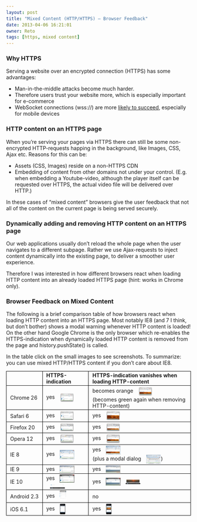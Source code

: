 ```yaml
---
layout: post
title: "Mixed Content (HTTP/HTTPS) – Browser Feedback"
date: 2013-04-06 16:21:01
owner: Reto
tags: [https, mixed content]
---
```


### Why HTTPS

Serving a website over an encrypted connection (HTTPS) has some advantages:

- Man-in-the-middle attacks become much harder.
- Therefore users trust your website more, which is especially important for e-commerce
- WebSocket connections (wss://) are more [likely to succeed](https://groups.google.com/d/msg/sockjs/wAgVZoN5iC4/VRYbP8EzJdoJ), especially for mobile devices

<!--more-->

### HTTP content on an HTTPS page

When you’re serving your pages via HTTPS there can still be some non-encrypted HTTP-requests happing in the background, like Images, CSS, Ajax etc. Reasons for this can be:

- Assets (CSS, Images) reside on a non-HTTPS CDN
- Embedding of content from other domains not under your control. (E.g. when embedding a Youtube-video, although the player itself can be requested over HTTPS, the actual video file will be delivered over HTTP.)

In these cases of “mixed content” browsers give the user feedback that not all of the content on the current page is being served securely.

### Dynamically adding and removing HTTP content on an HTTPS page

Our web applications usually don’t reload the whole page when the user navigates to a different subpage. Rather we use Ajax-requests to inject content dynamically into the existing page, to deliver a smoother user experience.

Therefore I was interested in how different browsers react when loading HTTP content into an already loaded HTTPS page (hint: works in Chrome only).

### Browser Feedback on Mixed Content

The following is a brief comparison table of how browsers react when loading HTTP content into an HTTPS page.
Most notably IE8 (and 7 I think, but don’t bother) shows a modal warning whenever HTTP content is loaded!
On the other hand Google Chrome is the only browser which re-enables the HTTPS-indication when dynamically loaded HTTP content is removed from the page and history.pushState() is called.

In the table click on the small images to see screenshots.
To summarize: you can use mixed HTTP/HTTPS content if you don’t care about IE8.

<style><!--
table.comparison { width: 100%; }
table.comparison th { font-weight: bold; }
table.comparison th:first-child, table.comparison td:first-child { white-space: nowrap; }
table.comparison th, table.comparison td { padding: 2px 10px; text-align: left; border: 1px solid black; } table.comparison img { max-width: 40px !important; max-height: 30px !important; margin: 0 !important; display: inline-block !important; margin-left: 10px !important; vertical-align: middle !important; }
--></style>

<table class="comparison">
<tbody>
<tr>
<th></th>
<th>HTTPS-indication</th>
<th>HTTPS-indication vanishes when loading HTTP-content</th>
</tr>
<tr>
<td>Chrome 26</td>
<td>yes <a href="/img/posts/2013/chrome26-1.png"><img alt="" src="/img/posts/2013/chrome26-1.png"></a></td>
<td>becomes orange <a href="/img/posts/2013/chrome26-2.png"><img alt="" src="/img/posts/2013/chrome26-2.png"></a><br>
(becomes green again when removing HTTP-content)</td>
</tr>
<tr>
<td>Safari 6</td>
<td>yes <a href="/img/posts/2013/safari6-1.png"><img alt="" src="/img/posts/2013/safari6-1.png"></a></td>
<td>yes <a href="/img/posts/2013/safari6-2.png"><img alt="" src="/img/posts/2013/safari6-2.png"></a></td>
</tr>
<tr>
<td>Firefox 20</td>
<td>yes <a href="/img/posts/2013/firefox20-1.png"><img alt="" src="/img/posts/2013/firefox20-1.png"></a></td>
<td>yes <a href="/img/posts/2013/firefox20-2.png"><img alt="" src="/img/posts/2013/firefox20-2.png"></a></td>
</tr>
<tr>
<td>Opera 12</td>
<td>yes <a href="/img/posts/2013/opera12-1.png"><img alt="" src="/img/posts/2013/opera12-1.png"></a></td>
<td>yes <a href="/img/posts/2013/opera12-2.png"><img alt="" src="/img/posts/2013/opera12-2.png"></a></td>
</tr>
<tr>
<td>IE 8</td>
<td>yes <a href="/img/posts/2013/ie8-1.png"><img alt="" src="/img/posts/2013/ie8-1.png"></a></td>
<td>yes <a href="/img/posts/2013/ie8-3.png"><img alt="" src="/img/posts/2013/ie8-3.png"></a><br>
(plus a modal dialog <a href="/img/posts/2013/ie8-2.png"><img alt="" src="/img/posts/2013/ie8-2.png"></a>)</td>
</tr>
<tr>
<td>IE 9</td>
<td>yes <a href="/img/posts/2013/ie9-1.png"><img alt="" src="/img/posts/2013/ie9-1.png"></a></td>
<td>yes <a href="/img/posts/2013/ie9-2.png"><img alt="" src="/img/posts/2013/ie9-2.png"></a></td>
</tr>
<tr>
<td>IE 10</td>
<td>yes <a href="/img/posts/2013/ie10-1.png"><img alt="" src="/img/posts/2013/ie10-1.png"></a> <a href="/img/posts/2013/ie10metro-1.png"><img alt="" src="/img/posts/2013/ie10metro-1.png"></a></td>
<td>yes <a href="/img/posts/2013/ie10-2.png"><img alt="" src="/img/posts/2013/ie10-2.png"></a> <a href="/img/posts/2013/ie10metro-2.png"><img alt="" src="/img/posts/2013/ie10metro-2.png"></a></td>
</tr>
<tr>
<td>Android 2.3</td>
<td>yes <a href="/img/posts/2013/android23-1.png"><img alt="" src="/img/posts/2013/android23-1.png"></a></td>
<td>no</td>
</tr>
<tr>
<td>iOS 6.1</td>
<td>yes <a href="/img/posts/2013/ios61-1.png"><img alt="" src="/img/posts/2013/ios61-1.png"></a></td>
<td>yes <a href="/img/posts/2013/ios61-2.png"><img alt="" src="/img/posts/2013/ios61-2.png"></a></td>
</tr>
</tbody>
</table>
